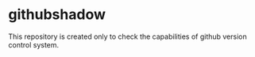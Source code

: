 # githubshadow
This repository is created only to check the capabilities of github version control system. 
